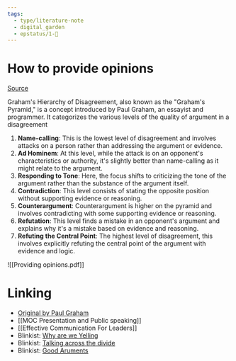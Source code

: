 ```yaml
---
tags:
  - type/literature-note
  - digital_garden
  - epstatus/1-🌱
---
```

# How to provide opinions
[Source](https://www.linkedin.com/posts/adem-mulamustafi%C4%87_meinungsverschiedenheiten-activity-7132623677862350848-y2ed?utm_source=share&utm_medium=member_desktop)

Graham's Hierarchy of Disagreement, also known as the "Graham's Pyramid," is a concept introduced by Paul Graham, an essayist and programmer. It categorizes the various levels of the quality of argument in a disagreement

1. **Name-calling**: This is the lowest level of disagreement and involves attacks on a person rather than addressing the argument or evidence.
2. **Ad Hominem**: At this level, while the attack is on an opponent's characteristics or authority, it's slightly better than name-calling as it might relate to the argument.
3. **Responding to Tone**: Here, the focus shifts to criticizing the tone of the argument rather than the substance of the argument itself.
4. **Contradiction**: This level consists of stating the opposite position without supporting evidence or reasoning.
5. **Counterargument**: Counterargument is higher on the pyramid and involves contradicting with some supporting evidence or reasoning.
6. **Refutation**: This level finds a mistake in an opponent's argument and explains why it's a mistake based on evidence and reasoning.
7. **Refuting the Central Point**: The highest level of disagreement, this involves explicitly refuting the central point of the argument with evidence and logic.

![[Providing opinions.pdf]]

# Linking
+ [Original by Paul Graham](http://www.paulgraham.com/disagree.html)
+ [[MOC Presentation and Public speaking]]
+ [[Effective Communication For Leaders]]
+ Blinkist: [Why are we Yelling](https://www.blinkist.com/en/app/books/why-are-we-yelling-en)
+ Blinkist: [Talking across the divide](https://www.blinkist.com/en/app/books/talking-across-the-divide-en)
+ Blinkist: [Good Aruments](https://www.blinkist.com/en/app/books/good-arguments-en)

